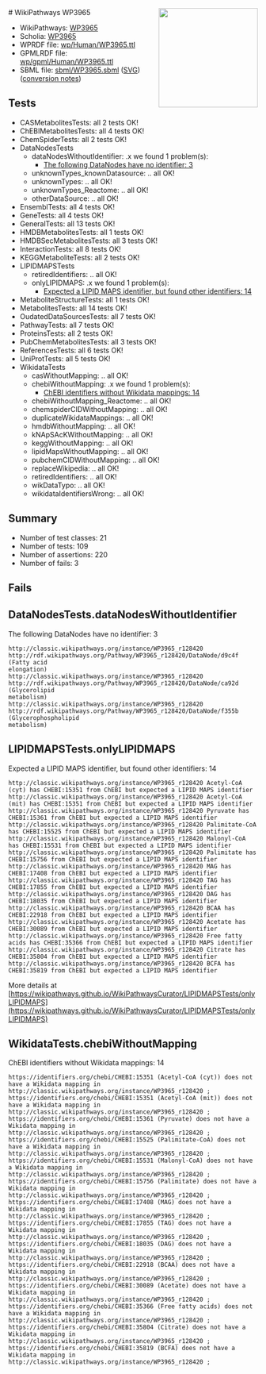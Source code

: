 <img style="float: right; width: 200px" src="../logo.png" />
# WikiPathways WP3965

* WikiPathways: [WP3965](https://identifiers.org/wikipathways:WP3965)
* Scholia: [WP3965](https://scholia.toolforge.org/wikipathways/WP3965)
* WPRDF file: [wp/Human/WP3965.ttl](../wp/Human/WP3965.ttl)
* GPMLRDF file: [wp/gpml/Human/WP3965.ttl](../wp/gpml/Human/WP3965.ttl)
* SBML file: [sbml/WP3965.sbml](../sbml/WP3965.sbml) ([SVG](../sbml/WP3965.svg)) ([conversion notes](../sbml/WP3965.txt))

## Tests
* CASMetabolitesTests: all 2 tests OK!
* ChEBIMetabolitesTests: all 4 tests OK!
* ChemSpiderTests: all 2 tests OK!
* DataNodesTests
    * dataNodesWithoutIdentifier: .x we found 1 problem(s):
        * [The following DataNodes have no identifier: 3](#d2d32fa2)
    * unknownTypes_knownDatasource: .. all OK!
    * unknownTypes: .. all OK!
    * unknownTypes_Reactome: .. all OK!
    * otherDataSource: .. all OK!
* EnsemblTests: all 4 tests OK!
* GeneTests: all 4 tests OK!
* GeneralTests: all 13 tests OK!
* HMDBMetabolitesTests: all 1 tests OK!
* HMDBSecMetabolitesTests: all 3 tests OK!
* InteractionTests: all 8 tests OK!
* KEGGMetaboliteTests: all 2 tests OK!
* LIPIDMAPSTests
    * retiredIdentifiers: .. all OK!
    * onlyLIPIDMAPS: .x we found 1 problem(s):
        * [Expected a LIPID MAPS identifier, but found other identifiers: 14](#d0bfb67c)
* MetaboliteStructureTests: all 1 tests OK!
* MetabolitesTests: all 14 tests OK!
* OudatedDataSourcesTests: all 7 tests OK!
* PathwayTests: all 7 tests OK!
* ProteinsTests: all 2 tests OK!
* PubChemMetabolitesTests: all 3 tests OK!
* ReferencesTests: all 6 tests OK!
* UniProtTests: all 5 tests OK!
* WikidataTests
    * casWithoutMapping: .. all OK!
    * chebiWithoutMapping: .x we found 1 problem(s):
        * [ChEBI identifiers without Wikidata mappings: 14](#71d54507)
    * chebiWithoutMapping_Reactome: .. all OK!
    * chemspiderCIDWithoutMapping: .. all OK!
    * duplicateWikidataMappings: .. all OK!
    * hmdbWithoutMapping: .. all OK!
    * kNApSAcKWithoutMapping: .. all OK!
    * keggWithoutMapping: .. all OK!
    * lipidMapsWithoutMapping: .. all OK!
    * pubchemCIDWithoutMapping: .. all OK!
    * replaceWikipedia: .. all OK!
    * retiredIdentifiers: .. all OK!
    * wikDataTypo: .. all OK!
    * wikidataIdentifiersWrong: .. all OK!


## Summary

* Number of test classes: 21
* Number of tests: 109
* Number of assertions: 220
* Number of fails: 3

## Fails

<a name="d2d32fa2" />

## DataNodesTests.dataNodesWithoutIdentifier

The following DataNodes have no identifier: 3
```
http://classic.wikipathways.org/instance/WP3965_r128420 http://rdf.wikipathways.org/Pathway/WP3965_r128420/DataNode/d9c4f (Fatty acid
elongation)
http://classic.wikipathways.org/instance/WP3965_r128420 http://rdf.wikipathways.org/Pathway/WP3965_r128420/DataNode/ca92d (Glycerolipid
metabolism)
http://classic.wikipathways.org/instance/WP3965_r128420 http://rdf.wikipathways.org/Pathway/WP3965_r128420/DataNode/f355b (Glycerophospholipid
metabolism)
```

<a name="d0bfb67c" />

## LIPIDMAPSTests.onlyLIPIDMAPS

Expected a LIPID MAPS identifier, but found other identifiers: 14
```
http://classic.wikipathways.org/instance/WP3965_r128420 Acetyl-CoA (cyt) has CHEBI:15351 from ChEBI but expected a LIPID MAPS identifier
http://classic.wikipathways.org/instance/WP3965_r128420 Acetyl-CoA (mit) has CHEBI:15351 from ChEBI but expected a LIPID MAPS identifier
http://classic.wikipathways.org/instance/WP3965_r128420 Pyruvate has CHEBI:15361 from ChEBI but expected a LIPID MAPS identifier
http://classic.wikipathways.org/instance/WP3965_r128420 Palimitate-CoA has CHEBI:15525 from ChEBI but expected a LIPID MAPS identifier
http://classic.wikipathways.org/instance/WP3965_r128420 Malonyl-CoA has CHEBI:15531 from ChEBI but expected a LIPID MAPS identifier
http://classic.wikipathways.org/instance/WP3965_r128420 Palimitate has CHEBI:15756 from ChEBI but expected a LIPID MAPS identifier
http://classic.wikipathways.org/instance/WP3965_r128420 MAG has CHEBI:17408 from ChEBI but expected a LIPID MAPS identifier
http://classic.wikipathways.org/instance/WP3965_r128420 TAG has CHEBI:17855 from ChEBI but expected a LIPID MAPS identifier
http://classic.wikipathways.org/instance/WP3965_r128420 DAG has CHEBI:18035 from ChEBI but expected a LIPID MAPS identifier
http://classic.wikipathways.org/instance/WP3965_r128420 BCAA has CHEBI:22918 from ChEBI but expected a LIPID MAPS identifier
http://classic.wikipathways.org/instance/WP3965_r128420 Acetate has CHEBI:30089 from ChEBI but expected a LIPID MAPS identifier
http://classic.wikipathways.org/instance/WP3965_r128420 Free fatty acids has CHEBI:35366 from ChEBI but expected a LIPID MAPS identifier
http://classic.wikipathways.org/instance/WP3965_r128420 Citrate has CHEBI:35804 from ChEBI but expected a LIPID MAPS identifier
http://classic.wikipathways.org/instance/WP3965_r128420 BCFA has CHEBI:35819 from ChEBI but expected a LIPID MAPS identifier
```

More details at [https://wikipathways.github.io/WikiPathwaysCurator/LIPIDMAPSTests/onlyLIPIDMAPS](https://wikipathways.github.io/WikiPathwaysCurator/LIPIDMAPSTests/onlyLIPIDMAPS)

<a name="71d54507" />

## WikidataTests.chebiWithoutMapping

ChEBI identifiers without Wikidata mappings: 14
```
https://identifiers.org/chebi/CHEBI:15351 (Acetyl-CoA (cyt)) does not have a Wikidata mapping in http://classic.wikipathways.org/instance/WP3965_r128420 ; 
https://identifiers.org/chebi/CHEBI:15351 (Acetyl-CoA (mit)) does not have a Wikidata mapping in http://classic.wikipathways.org/instance/WP3965_r128420 ; 
https://identifiers.org/chebi/CHEBI:15361 (Pyruvate) does not have a Wikidata mapping in http://classic.wikipathways.org/instance/WP3965_r128420 ; 
https://identifiers.org/chebi/CHEBI:15525 (Palimitate-CoA) does not have a Wikidata mapping in http://classic.wikipathways.org/instance/WP3965_r128420 ; 
https://identifiers.org/chebi/CHEBI:15531 (Malonyl-CoA) does not have a Wikidata mapping in http://classic.wikipathways.org/instance/WP3965_r128420 ; 
https://identifiers.org/chebi/CHEBI:15756 (Palimitate) does not have a Wikidata mapping in http://classic.wikipathways.org/instance/WP3965_r128420 ; 
https://identifiers.org/chebi/CHEBI:17408 (MAG) does not have a Wikidata mapping in http://classic.wikipathways.org/instance/WP3965_r128420 ; 
https://identifiers.org/chebi/CHEBI:17855 (TAG) does not have a Wikidata mapping in http://classic.wikipathways.org/instance/WP3965_r128420 ; 
https://identifiers.org/chebi/CHEBI:18035 (DAG) does not have a Wikidata mapping in http://classic.wikipathways.org/instance/WP3965_r128420 ; 
https://identifiers.org/chebi/CHEBI:22918 (BCAA) does not have a Wikidata mapping in http://classic.wikipathways.org/instance/WP3965_r128420 ; 
https://identifiers.org/chebi/CHEBI:30089 (Acetate) does not have a Wikidata mapping in http://classic.wikipathways.org/instance/WP3965_r128420 ; 
https://identifiers.org/chebi/CHEBI:35366 (Free fatty acids) does not have a Wikidata mapping in http://classic.wikipathways.org/instance/WP3965_r128420 ; 
https://identifiers.org/chebi/CHEBI:35804 (Citrate) does not have a Wikidata mapping in http://classic.wikipathways.org/instance/WP3965_r128420 ; 
https://identifiers.org/chebi/CHEBI:35819 (BCFA) does not have a Wikidata mapping in http://classic.wikipathways.org/instance/WP3965_r128420 ; 
```

